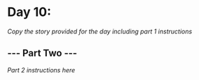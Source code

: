 # Day 10: <Insert Title Here> #
_Copy the story provided for the day including part 1 instructions_

## --- Part Two --- ##
_Part 2 instructions here_